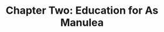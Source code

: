 ---
permalink: /projects/chapter-two-education-for-as-manulea
layout: project
menu-color: 'dark'
title: "Chapter One: Education for As Manulea"
description: |
  Solar Chapter decided to make Education as its second chapter after seeing the students of SDN As Manulea during their first implementation visit for Chapter 1: Water for Umutnana, a neighboring village to As Manulea village. SDN As Manulea, at the time of visit, did not have running water in the school. The successful creation of new water channels, during Solar Chapter’s first project, led our team to believe the greater good we can engender to other places outside of Umutnana. 
metadataImage: |
  https://lh3.googleusercontent.com/PeOXudwHFQIUfNPBRn_B5qM04XgXgOZmXMr53FaDZi1GdN4QHHrwYwCHB1FbcQivEs4wIbtLpccfHSP88xoyIV9h61FrrJ7joQwqvidE2kT3STUShIpDI_IwkEr04Pv6k7jeFBpar73t7EJ6ckLQV5QQl2meBWKgUbCURF3LWa04N6pZ5_MSE0VaY7i7A32pk-H6L0-bmP4ZJ0Om8ZXQiNU9C0RlRkKMIqMPVmYK_0gEthMO9H-wKI3zVNzLiw-Jjxivohd6IuFTUqerXceRLgZsMagXxeX8nPbH6e-xSYVdQCzdZpKVANSgLfxOM2W_Z7cYwQEstIsrrC2JPIRk01RYaTeIfY2i_mfg1zK8uvEBJizcWj9Eg_ijNuLEAYCLfl0RdMbLeMYWbW9gzpfj0iR7YMQ2ntgFRe6X7hNzxYMVB7rRerf2d_Av2yKexH2CrNLVAX82jvfvBG35k_Wa503Jgydf76knmHBR1SjckgUflujXTEkl3Fl8G5YQoQBWrGBSIHPtYHJGdy1XhaSBXWYT-PRr14Z2Nm0uvWg-X0yoeo3hWPJt8dVtQifhdFgoE9KtM5Li-LVCPnVf1gG6-9Pyeju0gyHfVzSdJMTsYDF3g40M9bXbof48kCssZq1Jt6FbP8wvf34vN78mPNpSWLhOpRABzjRAN3qKHVwsRR9vZne_o3NFZT0tNO342FaxSSEzScyXTwgqmkMOpiU-xAR4PxamkS0zVGUV7dX25gobpV2_-VjArnA=w2360-h1574-no
custom_css:
  - '/assets/css/project.css'
custom_js: 
  - '/assets/js/project.js'
# Content
headerImageUrl: https://lh3.googleusercontent.com/PeOXudwHFQIUfNPBRn_B5qM04XgXgOZmXMr53FaDZi1GdN4QHHrwYwCHB1FbcQivEs4wIbtLpccfHSP88xoyIV9h61FrrJ7joQwqvidE2kT3STUShIpDI_IwkEr04Pv6k7jeFBpar73t7EJ6ckLQV5QQl2meBWKgUbCURF3LWa04N6pZ5_MSE0VaY7i7A32pk-H6L0-bmP4ZJ0Om8ZXQiNU9C0RlRkKMIqMPVmYK_0gEthMO9H-wKI3zVNzLiw-Jjxivohd6IuFTUqerXceRLgZsMagXxeX8nPbH6e-xSYVdQCzdZpKVANSgLfxOM2W_Z7cYwQEstIsrrC2JPIRk01RYaTeIfY2i_mfg1zK8uvEBJizcWj9Eg_ijNuLEAYCLfl0RdMbLeMYWbW9gzpfj0iR7YMQ2ntgFRe6X7hNzxYMVB7rRerf2d_Av2yKexH2CrNLVAX82jvfvBG35k_Wa503Jgydf76knmHBR1SjckgUflujXTEkl3Fl8G5YQoQBWrGBSIHPtYHJGdy1XhaSBXWYT-PRr14Z2Nm0uvWg-X0yoeo3hWPJt8dVtQifhdFgoE9KtM5Li-LVCPnVf1gG6-9Pyeju0gyHfVzSdJMTsYDF3g40M9bXbof48kCssZq1Jt6FbP8wvf34vN78mPNpSWLhOpRABzjRAN3qKHVwsRR9vZne_o3NFZT0tNO342FaxSSEzScyXTwgqmkMOpiU-xAR4PxamkS0zVGUV7dX25gobpV2_-VjArnA=w2360-h1574-no
title: "Chapter Two: Education for As Manulea"
location: "Desa As Manulea, Nusa Tenggara Timur"
sections:
  background:
    tabName: "Background"
    tabContent: |
      <div class="embed-responsive embed-responsive-16by9">
        <iframe class="embed-responsive-item" src="https://www.youtube.com/embed/Iq4lWUq2xlc" frameborder="0" allow="accelerometer; autoplay; encrypted-media; gyroscope; picture-in-picture" allowfullscreen></iframe>
      </div>
      <br/>
      <div class="table-responsive">
        <table class="table table-sm table-bordered">
          <tbody>
            <tr class="text-center">
              <td colspan="2">
                <strong>Project Information</strong>
              </td>
            </tr>
            <tr>
              <td>
                <span style="font-weight: 400;">School Name&nbsp;</span>
              </td>
              <td>
                <span style="font-weight: 400;">SDN As Manuela&nbsp;</span>
              </td>
            </tr>
            <tr>
              <td>
                <span style="font-weight: 400;">Location</span>
              </td>
              <td>
                <span style="font-weight: 400;">Malaka, East Nusa Tenggara&nbsp;</span>
              </td>
              </tr>
            <tr>
              <td>
                <span style="font-weight: 400;">Target&nbsp;</span>
              </td>
              <td>
                <span style="font-weight: 400;">202 Students, 13 Teachers&nbsp;</span>
              </td>
            </tr>
            <tr>
              <td>
                <span style="font-weight: 400;">Total Funding&nbsp;</span>
              </td>
              <td>
                <span style="font-weight: 400;">Rp.154.000.000&nbsp;</span>
              </td>
            </tr>
            <tr>
              <td>
                <span style="font-weight: 400;">Implementation Date&nbsp;</span>
              </td>
              <td>
                <span style="font-weight: 400;">4 - 8 August 2018&nbsp;</span>
              </td>
            </tr>
          </tbody>
        </table>
      </div>
      <p class="first-reading-paragraph">
        Solar Chapter decided to make Education as its second chapter after seeing the students of SDN As Manulea during their first implementation visit for Chapter 1: Water for Umutnana, a neighboring village to As Manulea village. SDN As Manulea, at the time of visit, did not have running water in the school. The successful creation of new water channels, during Solar Chapter’s first project, led our team to believe the greater good we can engender to other places outside of Umutnana. One of the team’s ideas focuses on how the abundance of water near Umutnana can be used to the village’s advantage. Our team saw that we could build more waterways to resolve the water crisis still experienced in the surrounding villages. Lack of clean water in school is detrimental to the health and hygiene of students in SDN As Manulea and students misuse 2 hours of their study time to fetch water instead of productive learning. Additionally, the poor condition of the school building and unused library needs to be fixed to minimize the risk of fallen debris or further damage
      </p>
      <div class="lead-quote">
        <b>"Despite no running water, every day the classrooms are full of kids in white and red uniforms, still eager to learn"</b>
      </div>
  solution:
    tabName: "Solution"
    tabContent: |
      <div class="img-container">
        <img src="https://lh3.googleusercontent.com/zsnA2TQCTHpWDMwHPHbDSv8UGuSlJ9KJGwcDDJej9RNoXrtDcAGumiBKny2O30ViXFLIjzOPkhUCeAf9nx7FEAeBjitpaI_wYuzxxr5W3Wq4sJIfE4J9UY2d8kCvt1t4K3qiBS3dvaNYgIGUySRXt7s7bWNCDz1xM75BTb6uuXu5y1HxiLb4n8H3VraoS3sbGp8b8Es6xoOqf64UrFOl2nfvvlSVvvtq0AB0D4RQzlnWbNdvl8DK9CRLNYittpepWBTSAsU6eyBkCreMfKXV9-2-ZXiRQQwa9DIuQdCYJbpHW5aqX4eiEC95VO_wbjs2VHqe5X1sFsz7AakiXZfDARbTI3OavvCHEelN9dJDPBOKVbCEH2-2z1QEWGmRvNsGwFtcdbGW2CE_SztfG_Ds2J9BYN62vOtDp3YLRY8G8KbqXufoI10i15RMwzmQVXNrb2pfTwM3fzFN2vXKRKf9mNEXntz5dwDO_KoZ8PWw8iu2efprLMRsN4sGc2Y7B0_NkHEMTk2xN4gLWKA7dhhN7hLBFplpVlfwmU69fpR9B3FNwVwR1LIrPnByUxTUHa1IG4MTa_ImKzoUFQ8RcTafo_f2gEReOtcgunlvgTSRy9O3U9zq7cqLJrv5SgtcZc-Cpof3gaA_4lS_TkBvzZWZqOvAjHIGvGAt2c-yAcHg1doz4GrkWwdhpOhgpfWrqorvVCEmolSBbd0ui1ql8mmBj3ArrSZPzIE7msKA_egPE7uXErXqXKMjr7s=w1204-h686-no" class="img-fluid" />
      </div>
      <div class="img-container">
        <img src="https://lh3.googleusercontent.com/sU4zMBQKhfrqPtSuHIEKn8CHTkp_oqTTYDGkqcO1oBJaVHKKsAorN0HK4VXcTKOME90WiqZibeGufTvNUhtaMejT35yAL3HDOR5sBjH7RS2O90fh1iC94jaC95909KPj0Bb32Y_rKhdgsefT0ZrnDpeDz0uBFyrF_Dhr0uSL02eqr1T-6KQ59Wfp3-mJkPX9baSrPY7IJ0MIoyupCmDwYNhCNDqanpEPseFTK0zrx2NhWkk-iYsFg-p9mBhtT06J_PyxwLEU2krCS5TRpEXAtKctCvTAHBSyeesBkHn2EMHTKp6LdYCIHJAu0MQ4N1SnvYowsnw3EaUBkAKlmqfO8SUSZ_FEZBX7kjPOdPDsZWoxITuJUDUb4YAgYUHw0nXO7SLoPkm1jWt3IWf6kpwG8gxRAGEYSvpR2Uc15zujT-QSnRGxV5MQW-uER-8BRZOUwbaAnbtUhKzsGAXwUWxU5XhIOwAC-cZ7ccvrgse58-32KNij7hZQ1sN3z_h6jAemPwa44l5VCNkAHKe1IrIow2rJvoAmPx2N9e7IHJFP9fO8D-SH1aRNAXjvY9Fv6XBR2qFV1wAw7Hn5mYAn2XkPVC73Z7uAlZYacnzmJuGLSenRpORKUQmqjZ5rt3EFCL--p_51FnJJ6glqdkl8GvV1UsUDy2kYqqKv-DMZFUFzmGunxdc98QR_9GUbz0sDN3kRCj8khc7234SO-floBC7avgniKplrkVIXTzqoKCNHbHQPOUphtC1ywsk=w1184-h512-no" class="img-fluid" />
      </div>
  budget:
    tabName: "Budget"
    tabContent: |
      <div class="table-responsive">
        <table class="table table-sm table-bordered">
          <tbody>
            <tr>
              <td>&nbsp;</td>
              <td>
                <span style="font-weight: 400;">Price</span>
              </td>
              <td>
                <span style="font-weight: 400;">Unit</span>
              </td>
              <td>
                <span style="font-weight: 400;">Unit Price</span>
              </td>
              <td>
                <span style="font-weight: 400;">Total Price</span>
              </td>
            </tr>
            <tr>
              <td>
                <strong>SCHOOL REHABILITATION</strong>
              </td>
              <td>&nbsp;</td>
              <td>&nbsp;</td>
              <td>&nbsp;</td>
              <td>&nbsp;</td>
            </tr>
            <tr>
              <td>
                <span style="font-weight: 400;">Library Materials</span>
              </td>
              <td>
                <span style="font-weight: 400;">1</span>
              </td>
              <td>
                <span style="font-weight: 400;">Project</span>
              </td>
              <td>
                <span style="font-weight: 400;">Rp. 5,500,000.00</span>
              </td>
              <td>
                <span style="font-weight: 400;">Rp. 5,500,000.00</span>
              </td>
            </tr>
            <tr>
              <td>
              <span style="font-weight: 400;">Fix broken, run down ceilings</span>
              </td>
              <td>
              <span style="font-weight: 400;">1</span>
              </td>
              <td>
              <span style="font-weight: 400;">Project</span>
              </td>
              <td>
              <span style="font-weight: 400;">Rp. 41,122,500.00</span>
              </td>
              <td>
              <span style="font-weight: 400;">Rp. 41,122,500.00</span>
              </td>
            </tr>
            <tr>
              <td>
                <span style="font-weight: 400;">Plafond triplek 4mm</span>
              </td>
              <td>
                <span style="font-weight: 400;">175</span>
              </td>
              <td>&nbsp;</td>
              <td>
                <span style="font-weight: 400;">Rp. 50,700.00</span>
              </td>
              <td>
                <span style="font-weight: 400;">Rp. 8,872,500.00</span>
              </td>
            </tr>
            <tr>
              <td>
                <span style="font-weight: 400;">Site Preparation</span>
              </td>
              <td>
                <span style="font-weight: 400;">1</span>
              </td>
              <td>
                <span style="font-weight: 400;">Project</span>
              </td>
              <td>
                <span style="font-weight: 400;">Rp. 7,300,000.00</span>
              </td>
              <td>
                <span style="font-weight: 400;">Rp. 7,300,000.00</span>
              </td>
            </tr>
            <tr>
              <td>
                <strong>SANITATION</strong>
              </td>
              <td>&nbsp;</td>
              <td>&nbsp;</td>
              <td>&nbsp;</td>
              <td>&nbsp;</td>
            </tr>
            <tr>
              <td>
                <span style="font-weight: 400;">Materials</span>
              </td>
              <td>
                <span style="font-weight: 400;">1</span>
              </td>
              <td>
                <span style="font-weight: 400;">Project</span>
              </td>
              <td>
                <span style="font-weight: 400;">Rp. 5,400,000.00</span>
              </td>
              <td>
                <span style="font-weight: 400;">Rp. 5,400,000.00</span>
              </td>
            </tr>
            <tr>
              <td>
                <span style="font-weight: 400;">Water Tank 3600 L Merk Profil</span>
              </td>
              <td>
                <span style="font-weight: 400;">1</span>
              </td>
              <td>&nbsp;</td>
              <td>
                <span style="font-weight: 400;">Rp. 5,000,000.00</span>
              </td>
              <td>
                <span style="font-weight: 400;">Rp. 5,000,000.00</span>
              </td>
            </tr>
            <tr>
              <td>
                <span style="font-weight: 400;">Solar Lighting</span>
              </td>
              <td>
                <span style="font-weight: 400;">2</span>
              </td>
              <td>&nbsp;</td>
              <td>
                <span style="font-weight: 400;">Rp. 300,000.00</span>
              </td>
              <td>
                <span style="font-weight: 400;">Rp. 600,000.00</span>
              </td>
            </tr>
            <tr>
              <td>
                <strong>PIPING</strong>
              </td>
              <td>&nbsp;</td>
              <td>&nbsp;</td>
              <td>&nbsp;</td>
              <td>&nbsp;</td>
            </tr>
            <tr>
              <td>
                <span style="font-weight: 400;">HDPE Black D40mm</span>
              </td>
              <td>
                <span style="font-weight: 400;">450</span>
              </td>
              <td>
                <span style="font-weight: 400;">m</span>
              </td>
              <td>
                <span style="font-weight: 400;">Rp. 22,700.00</span>
              </td>
              <td>
                <span style="font-weight: 400;">Rp. 10,215,000.00</span>
              </td>
            </tr>
            <tr>
              <td>
                <strong>RESEVOIR EXPANSION(12000L to 24000L)</strong>
              </td>
              <td>
                <span style="font-weight: 400;">1</span>
              </td>
              <td>
                <span style="font-weight: 400;">Project</span>
              </td>
              <td>
                <span style="font-weight: 400;">Rp. 25,000,000.00</span>
              </td>
              <td>
                <span style="font-weight: 400;">Rp. 25,000,000.00</span>
              </td>
            </tr>
            <tr>
              <td>
                <strong>SITE VISIT EXPENSE</strong>
              </td>
              <td>&nbsp;</td>
              <td>&nbsp;</td>
              <td>&nbsp;</td>
              <td>&nbsp;</td>
            </tr>
            <tr>
              <td>
              <span style="font-weight: 400;">Airplane Ticket</span>
              </td>
              <td>
              <span style="font-weight: 400;">5</span>
              </td>
              <td>&nbsp;</td>
              <td>
              <span style="font-weight: 400;">Rp. 3,500,000.00</span>
              </td>
              <td>
              <span style="font-weight: 400;">Rp. 17,500,000.00</span>
              </td>
            </tr>
            <tr>
              <td>
                <span style="font-weight: 400;">Ground Transport</span>
              </td>
              <td>
                <span style="font-weight: 400;">4</span>
              </td>
              <td>
                <span style="font-weight: 400;">Days</span>
              </td>
              <td>
                <span style="font-weight: 400;">Rp. 500,000.00</span>
              </td>
              <td>
                <span style="font-weight: 400;">Rp. 2,000,000.00</span>
              </td>
            </tr>
            <tr>
              <td>
                <span style="font-weight: 400;">Accomodation</span>
              </td>
              <td>
                <span style="font-weight: 400;">4</span>
              </td>
              <td>
                <span style="font-weight: 400;">Days</span>
              </td>
              <td>
                <span style="font-weight: 400;">Rp. 500,000.00</span>
              </td>
              <td>
                <span style="font-weight: 400;">Rp. 2,000,000.00</span>
              </td>
            </tr>
            <tr>
              <td>
                <strong>ADDITIONAL COST</strong>
              </td>
              <td>&nbsp;</td>
              <td>&nbsp;</td>
              <td>&nbsp;</td>
              <td>&nbsp;</td>
            </tr>
            <tr>
              <td>
                <span style="font-weight: 400;">Labor Cost</span>
              </td>
              <td>&nbsp;</td>
              <td>&nbsp;</td>
              <td>&nbsp;</td>
              <td>
                <span style="font-weight: 400;">Rp. 5,000,000.00</span>
              </td>
            </tr>
            <tr>
              <td>
                <span style="font-weight: 400;">Shipping</span>
              </td>
              <td>
                <span style="font-weight: 400;">1</span>
              </td>
              <td>
                <span style="font-weight: 400;">Project</span>
              </td>
              <td>
                <span style="font-weight: 400;">Rp. 5,000,000.00</span>
              </td>
              <td>
                <span style="font-weight: 400;">Rp. 5,000,000.00</span>
              </td>
            </tr>
            <tr>
              <td>
                <span style="font-weight: 400;">UNFORSEEN EXPENSE (10%)</span>
              </td>
              <td>&nbsp;</td>
              <td>&nbsp;</td>
              <td>&nbsp;</td>
              <td>
                <span style="font-weight: 400;">Rp. 14,051,000.00</span>
              </td>
            </tr>
            <tr>
              <td>
                <span style="font-weight: 400;">GRAND TOTAL</span>
              </td>
              <td>&nbsp;</td>
              <td>&nbsp;</td>
              <td>&nbsp;</td>
              <td>
                <strong>Rp. 154,561,000.00</strong>
              </td>
            </tr>
          </tbody>
        </table>
      </div>
  implementation:
    tabName: "Implementation"
    tabContent: |
      <p class="first-reading-paragraph">
        An effort to solve these problems, Solar Chapter expanded their pipelines to As Manulea village as well as renovated the facilities in As Manulea Public Elementary School as the theme for the second project. Through hard work and persistence of the entire Solar Chapter team, as well as generosity from all who donated, we were able to raise Rp. 157,483,849.00 in offline donations and crowdfunding systems from the website, Kitabisa.com. These donations will help meet the financial needs for the mission of this project.
      </p>
      <p>
        The results were more than satisfactory. The fundamental education supplies were sent on time and the process of transforming the library into a “Ruang Kreatif” was successful. The students and parents were very much involved in painting and decorating the room. The sanitation facilities were successfully implemented and the ceilings were replaced in a timely manner. We have witnessed first-hand how this project brings joy to more than  200 students in SDN As Manulea. Now, these kids can spend their time in the library instead of carrying jerry cans
      </p>
fundraisingText:
fundraisingLinks:
  kitabisa:
    title: Donate through Kitabisa
    link: https://kitabisa.com/campaign/solarchapter2 
---